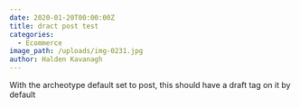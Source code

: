 ```yaml
---
date: 2020-01-20T00:00:00Z
title: dract post test
categories:
  - Ecommerce
image_path: /uploads/img-0231.jpg
author: Halden Kavanagh
---
```

With the archeotype default set to post, this should have a draft tag on it by default

&nbsp;